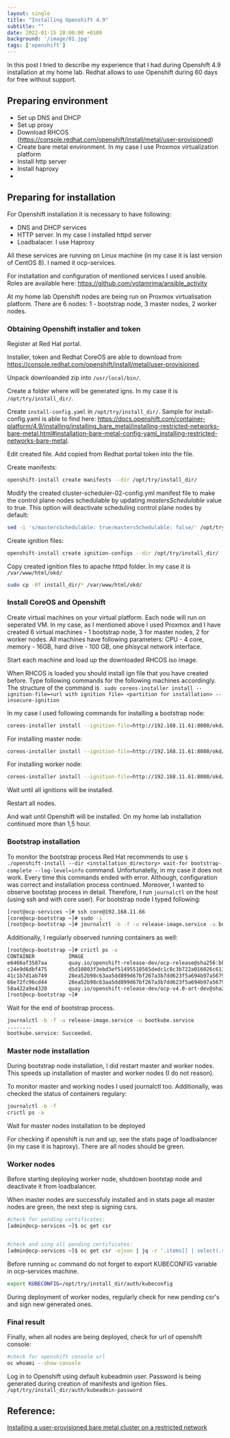 ```yaml
---
layout: single
title: "Installing Openshift 4.9"  
subtitle: ""
date: 2022-01-15 20:00:00 +0100
background: '/image/01.jpg'
tags: ['openshift']
---
```


In this post I tried to describe my experience that I had during Openshift 4.9 installation at my home lab. Redhat allows to use Openshift during 60 days for free without support.

## Preparing environment

- Set up DNS and DHCP
- Set up proxy
- Download RHCOS (https://console.redhat.com/openshift/install/metal/user-provisioned)
- Create bare metal environment. In my case I use Proxmox virtualization platform
- Install http server
- Install haproxy
- 

## Preparing for installation 
For Openshift installation it is necessary to have following:
- DNS and DHCP services
- HTTP server. In my case I installed httpd server
- Loadbalacer. I use Haproxy

All these services are running on Linux machine (in my case it is last version of CentOS 8). I named it ocp-services.

For installation and configuration of mentioned services I used ansible. Roles are available here: https://github.com/votamrima/ansible_activity 

At my home lab Openshift nodes are being run on Proxmox virtualisation platform. There are 6 nodes: 1 - bootstrap node, 3 master nodes, 2 worker nodes.

### Obtaining Openshift installer and token
Register at Red Hat portal. 

Installer, token and Redhat CoreOS are able to download from https://console.redhat.com/openshift/install/metal/user-provisioned.

Unpack downloanded zip into ``/usr/local/bin/``.

Create a folder where will be generated igns. In my case it is ``/opt/try/install_dir/``.

Create ``install-config.yaml`` in ``/opt/try/install_dir/``. Sample for install-config.yaml is able to find here: https://docs.openshift.com/container-platform/4.9/installing/installing_bare_metal/installing-restricted-networks-bare-metal.html#installation-bare-metal-config-yaml_installing-restricted-networks-bare-metal. 

Edit created file. Add copied from Redhat portal token into the file.

Create manifests:

````bash
openshift-install create manifests --dir /opt/try/install_dir/
````

Modify the created cluster-scheduler-02-config.yml manifest file to make the control plane nodes schedulable by updating *mastersSchedulable* value to true. This option will deactivate scheduling control plane nodes by default:

````bash
sed -i 's/mastersSchedulable: true/mastersSchedulable: false/' /opt/try/install_dir/manifests/cluster-scheduler-02-config.yml
````

Create ignition files:

````bash
openshift-install create ignition-configs --dir /opt/try/install_dir/
````

Copy created ignition files to apache httpd folder. In my case it is ``/var/www/html/okd/``

````bash
sudo cp -Rf install_dir/* /var/www/html/okd/
````

### Install CoreOS and Openshift

Create virtual machines on your virtual platform. Each node will run on seperated VM. In my case, as I mentioned above I used Proxmox and I have created 6 virtual machines - 1 bootstrap node, 3 for master nodes, 2 for worker nodes. All machines have following parameters: CPU - 4 core, memory - 16GB, hard drive - 100 GB, one phisycal network interface. 

Start each machine and load up the downloaded RHCOS iso image. 

When RHCOS is loaded you should install ign file that you have created before. Type following commands for the following machines accordingly. The structure of the command is `` sudo coreos-installer install --ignition-file=<url with ignition file> <partition for installation> --insecure-ignition``


In my case I used following commands for installing a bootstrap node:

````bash
coreos-installer install --ignition-file=http://192.168.11.61:8080/okd/bootstrap.ign /dev/sda --insecure-ignition
````

For installing master node:

````bash
coreos-installer install --ignition-file=http://192.168.11.61:8080/okd/master.ign /dev/sda --insecure-ignition
````

For installing worker node:

````bash
coreos-installer install --ignition-file=http://192.168.11.61:8080/okd/worker.ign /dev/sda --insecure-ignition
````

Wait until all ignitions will be installed.

Restart all nodes. 

And wait until Openshift will be installed. On my home lab installation continued more than 1,5 hour. 

### Bootstrap installation

To monitor the bootstrap process Red Hat recommends to use ``$ ./openshift-install --dir <installation_directory> wait-for bootstrap-complete --log-level=info`` command. Unfortunatelly, in my case it does not work. Every time this commands ended with error. Although, configuration was correct and installation process continued. Moreover, I wanted to observe bootstap process in detail. Therefore, I run ``journalctl`` on the host (using ssh and with core user). For bootstrap node I typed following:

````bash
[root@ocp-services ~]# ssh core@192.168.11.66
[core@ocp-bootstrap ~]# sudo -i
[root@ocp-bootstrap ~]# journalctl -b -f -u release-image.service -u bootkube.service
````

Additionally, I regularly observed running containers as well:

````bash
[root@ocp-bootstrap ~]# crictl ps -a
CONTAINER           IMAGE                                                                                                                    CREATED              STATE               NAME                        ATTEMPT             POD ID
e6466af3587aa       quay.io/openshift-release-dev/ocp-release@sha256:bb1987fb718f81fb30bec4e0e1cd5772945269b77006576b02546cf84c77498e        About a minute ago   Running             cluster-version-operator    0                   811748d44e1d8
c24e9d6dbf475       d5d10803f3ebd3ef51495518565dedc1c8c3b722a016026c613fc22dba95ea90                                                         About a minute ago   Running             cloud-credential-operator   0                   b01a7b4cfc1ef
41c1b7d1ab749       28ea52b98c63aa5dd899d67bf267a3b7dd623f5a694b97a56793bb12597e2de9                                                         2 minutes ago        Running             machine-config-server       0                   40b5c46667d10
66e72fc96cd44       28ea52b98c63aa5dd899d67bf267a3b7dd623f5a694b97a56793bb12597e2de9                                                         2 minutes ago        Exited              machine-config-controller   0                   40b5c46667d10
58a422a9e4320       quay.io/openshift-release-dev/ocp-v4.0-art-dev@sha256:fd41b7237cac235fead9bda6dc9bf5c6cbde163ebf9d9249f33065d5ceadded0   4 minutes ago        Running             etcd                        0                   90ed4068c2c5d
[root@ocp-bootstrap ~]# 
````

Wait for the end of bootstrap process.

````bash
journalctl -b -f -u release-image.service -u bootkube.service
........
bootkube.service: Succeeded.
````

### Master node installation

During bootstrap node installation, I did restart master and worker nodes. This speeds up installation of master and worker nodes (I do not reason).

To monitor master and working nodes I used journalctl too. Additionally, was checked the status of containers regulary:

````bash
journalctl -b -f
crictl ps -a
````

Wait for master nodes installation to be deployed

For checking if openshift is run and up, see the stats page of loadbalancer (in my case it is haproxy). There are all nodes should be green. 

### Worker nodes

Before starting deploying worker node, shutdown bootstap node and deactivate it from loadbalancer.

When master nodes are successfuly installed and in stats page all master nodes are green, the next step is signing csrs. 

````bash
#check for pending certificates:
[admin@ocp-services ~]$ oc get csr 


#check and sing all pending certificates:
[admin@ocp-services ~]$ oc get csr -ojson | jq -r '.items[] | select(.status == {} ) | .metadata.name' | xargs oc adm certificate approve
````

Before running ``oc`` command do not forget to export KUBECONFIG variable in ocp-services machine.

````bash
export KUBECONFIG=/opt/try/install_dir/auth/kubeconfig
````

During deployment of worker nodes, regularly check for new pending csr's and sign new generated ones.

### Final result
Finally, when all nodes are being deployed, check for url of openshift console:

````bash
#check for openshift console url
oc whoami --show-console
````

Log in to Openshift using default kubeadmin user. Password is being generated during creation of manifests and ignition files. ``/opt/try/install_dir/auth/kubeadmin-password``


## Reference:
[Installing a user-provisioned bare metal cluster on a restricted network](https://docs.openshift.com/container-platform/4.9/installing/installing_bare_metal/installing-restricted-networks-bare-metal.html)
